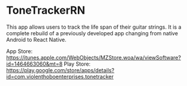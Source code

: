 # ToneTrackerRN

This app allows users to track the life span of their guitar strings. It is a complete rebuild of a previously developed app changing from native Android to React Native.

App Store: https://itunes.apple.com/WebObjects/MZStore.woa/wa/viewSoftware?id=1464663060&mt=8
Play Store: https://play.google.com/store/apps/details?id=com.violenthoboenterprises.tonetracker
